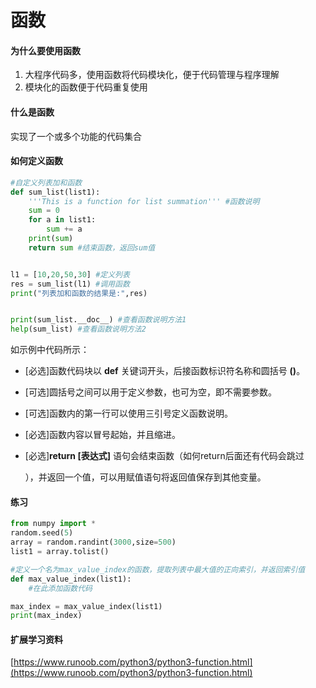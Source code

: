 # 函数

#### **为什么要使用函数**

1. 大程序代码多，使用函数将代码模块化，便于代码管理与程序理解
2. 模块化的函数便于代码重复使用

#### **什么是函数**

实现了一个或多个功能的代码集合

#### **如何定义函数**

```python
#自定义列表加和函数
def sum_list(list1):
    '''This is a function for list summation''' #函数说明
    sum = 0
    for a in list1:
        sum += a
    print(sum)
    return sum #结束函数，返回sum值


l1 = [10,20,50,30] #定义列表
res = sum_list(l1) #调用函数 
print("列表加和函数的结果是:",res)


print(sum_list.__doc__) #查看函数说明方法1
help(sum_list) #查看函数说明方法2
```

如示例中代码所示：

* \[必选\]函数代码块以 **def** 关键词开头，后接函数标识符名称和圆括号 **\(\)**。
* \[可选\]圆括号之间可以用于定义参数，也可为空，即不需要参数。
* \[可选\]函数内的第一行可以使用三引号定义函数说明。
* \[必选\]函数内容以冒号起始，并且缩进。
* \[必选\]**return \[表达式\]** 语句会结束函数（如何return后面还有代码会跳过

  ），并返回一个值，可以用赋值语句将返回值保存到其他变量。

#### **练习**

```python
from numpy import *
random.seed(5)
array = random.randint(3000,size=500)
list1 = array.tolist()

#定义一个名为max_value_index的函数，提取列表中最大值的正向索引，并返回索引值
def max_value_index(list1):
    #在此添加函数代码 

max_index = max_value_index(list1)
print(max_index)
```



#### 扩展学习资料

[https://www.runoob.com/python3/python3-function.html](https://www.runoob.com/python3/python3-function.html)

